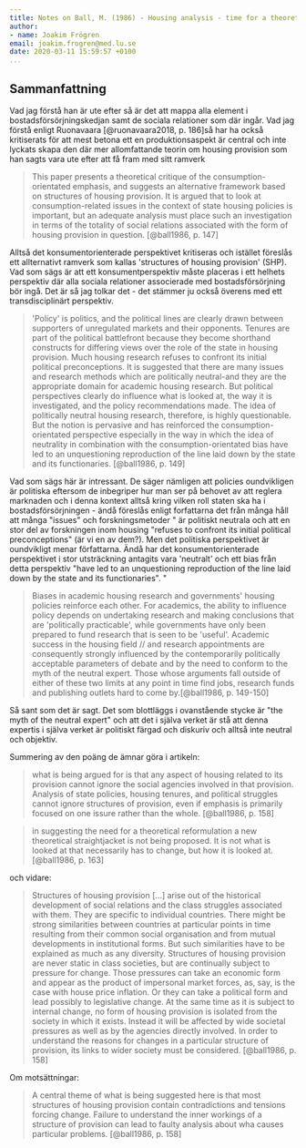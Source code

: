 ```yaml
---
title: Notes on Ball, M. (1986) - Housing analysis - time for a theoretical refocus?
author:
- name: Joakim Frögren
email: joakim.frogren@med.lu.se
date: 2020-03-11 15:59:57 +0100
...
```


## Sammanfattning

Vad jag förstå han är ute efter så är det att mappa alla element i bostadsförsörjningskedjan samt de sociala relationer som där ingår. Vad jag förstå enligt Ruonavaara [@ruonavaara2018, p. 186]så har ha också kritiserats för att mest betona ett en produktionsaspekt är central och inte lyckats skapa den där mer allomfattande teorin om housing provision som han sagts vara ute efter att få fram med sitt ramverk 

> This paper presents a theoretical critique of the consumption-orientated emphasis, and suggests an alternative framework based on structures of housing provision. It is argued that to look at consumption-related issues in the context of state housing policies is important, but an adequate analysis must place such an investigation in terms of the totality of social relations associated with the form of housing provision in question. [@ball1986, p. 147]

Alltså det konsumentorienterade perspektivet kritiseras och istället föreslås ett allternativt ramverk som kallas 'structures of housing provision' (SHP). Vad som sägs är att ett konsumentperspektiv måste placeras i ett helhets perspektiv där alla sociala relationer associerade med bostadsförsörjning bör ingå. Det är så jag tolkar det - det stämmer ju också överens med ett transdisciplinärt perspektiv.

> 'Policy' is politics, and the political lines are clearly drawn between supporters of unregulated markets and their opponents. Tenures are part of the political battlefront because they become shorthand constructs for differing views over the role of the state in housing provision. Much housing research refuses to confront its initial political preconceptions. It is suggested that there are many issues and research methods which are politically neutral-and they are the appropriate domain for academic housing research. But political perspectives clearly do influence what is looked at, the way it is investigated, and the policy recommendations made. The idea of politically neutral housing research, therefore, is highly questionable. But the notion is pervasive and has reinforced the consumption-orientated perspective especially in the way in which the idea of neutrality in combination with the consumption-orientated bias have led to an unquestioning reproduction of the line laid down by the state and its functionaries. [@ball1986, p. 149]

Vad som sägs här är intressant. De säger nämligen att policies oundvikligen är politiska eftersom de inbegriper hur man ser på behovet av att reglera marknaden och i denna kontext alltså kring vilken roll staten ska ha i bostadsförsörjningen - ändå föreslås enligt forfattarna det från många håll att många "issues" och forskningsmetoder " är politiskt neutrala och att en stor del av forskningen inom housing "refuses to confront its initial political preconceptions" (är vi en av dem?). Men det politiska perspektivet är oundvikligt menar författarna. Ändå har det konsumentorienterade perspektivet i stor utsträckning antagits vara 'neutralt' och ett bias från detta perspektiv "have led to an unquestioning reproduction of the line laid down by the state and its functionaries". "

> Biases in academic housing research and governments' housing policies reinforce each other. For academics, the ability to influence policy depends on undertaking research and making conclusions that are 'politically practicable', while governments have only been prepared to fund research that is seen to be 'useful'. Academic success in the housing field // and research appointments are consequently strongly influenced by the contemporarily politically acceptable parameters of debate and by the need to conform to the myth of the neutral expert. Those whose arguments fall outside of either of these two limits at any point in time find jobs, research funds and publishing outlets hard to come by.[@ball1986, p. 149-150]

Så sant som det är sagt. Det som blottläggs i ovanstående stycke är "the myth of the neutral expert" och att det i själva verket är stå att denna expertis i själva verket är politiskt färgad och diskuriv och alltså inte neutral och objektiv. 

Summering av den poäng de ämnar göra i artikeln:

> what is being argued for is that any aspect of housing related to its provision cannot ignore the social agencies involved in that provision. Analysis of state policies, housing tenures, and political struggles cannot ignore structures of provision, even if emphasis is primarily focused on one issure rather than the whole. [@ball1986, p. 158]

> in suggesting the need for a theoretical reformulation a new theoretical straightjacket is not being proposed. It is not what is looked at that necessarily has to change, but how it is looked at. [@ball1986, p. 163]

och vidare:

> Structures of housing provision [...] arise out of the historical development of social relations and the class struggles associated with them. They are specific to individual countries. There might be strong similarities between countries at particular points in time resulting from their common social organisation and from mutual developments in institutional forms. But such similarities have to be explained as much as any diversity. Structures of housing provision are never static in class societies, but are continually subject to pressure for change. Those pressures can take an economic form and appear as the product of impersonal market forces, as, say, is the case with house price inflation. Or they can take a political form and lead possibly to legislative change. At the same time as it is subject to internal change, no form of housing provision is isolated from the society in which it exists. Instead it will be affected by wide societal pressures as well as by the agencies directly involved. In order to understand the reasons for changes in a particular structure of provision, its links to wider society must be considered. [@ball1986, p. 158]

Om motsättningar:

> A central theme of what is being suggested here is that most structures of housing provision contain contradictions and tensions forcing change. Failure to understand the inner workings of a structure of provision can lead to faulty analysis about wha causes particular problems.  [@ball1986, p. 158]
